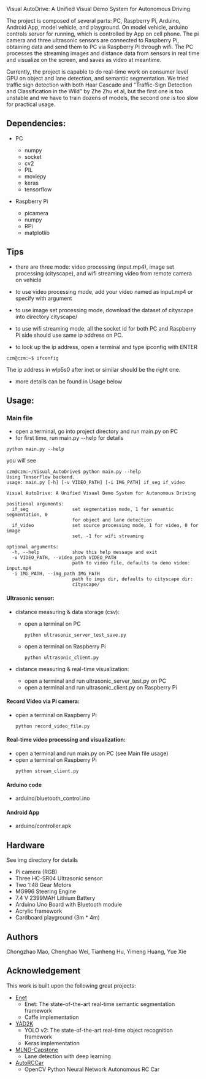 Visual AutoDrive: A Unified Visual Demo System for Autonomous Driving

The project is composed of several parts: PC, Raspberry Pi, Arduino, Android App, model vehicle, and playground. On model vehicle, arduino controls servor for running, which is controlled by App on cell phone. The pi camera and three ultrasonic sensors are connected to Raspberry Pi, obtaining data and send them to PC via Raspberry Pi through wifi. The PC processes the streaming images and distance data from sensors in real time and visualize on the screen, and saves as video at meantime.

Currently, the project is capable to do real-time work on consumer level GPU on object and lane detection, and semantic segmentation. We tried traffic sign detection with both Haar Cascade and "Traffic-Sign Detection and Classification in the Wild" by Zhe Zhu et al, but the first one is too unstable and we have to train dozens of models, the second one is too slow for practical usage. 

## Dependencies:
* PC
	- numpy
	- socket
	- cv2
	- PIL
	- moviepy
	- keras
	- tensorflow

* Raspberry Pi
	- picamera
	- numpy
	- RPi
	- matplotlib

## Tips
* there are three mode: video processing (input.mp4), image set processing (cityscape), and wifi streaming video from remote camera on vehicle

* to use video processing mode, add your video named as input.mp4 or specify with argument

* to use image set processing mode, download the dataset of cityscape into directory cityscape/

* to use wifi streaming mode, all the socket id for both PC and Raspberry Pi side should use same ip address on PC.

* to look up the ip address, open a terminal and type ipconfig with ENTER
```
czm@czm:~$ ifconfig
```
The ip address in wlp5s0 after inet or similar should be the right one.

* more details can be found in Usage below


## Usage:

### Main file
* open a terminal, go into project directory and run main.py on PC
* for first time, run main.py --help for details
```
python main.py --help
```
you will see
```
czm@czm:~/Visual_AutoDrive$ python main.py --help
Using TensorFlow backend.
usage: main.py [-h] [-v VIDEO_PATH] [-i IMG_PATH] if_seg if_video

Visual AutoDrive: A Unified Visual Demo System for Autonomous Driving

positional arguments:
  if_seg                set segmentation mode, 1 for semantic segmentation, 0
                        for object and lane detection
  if_video              set source processing mode, 1 for video, 0 for image
                        set, -1 for wifi streaming

optional arguments:
  -h, --help            show this help message and exit
  -v VIDEO_PATH, --video_path VIDEO_PATH
                        path to video file, defaults to demo video: input.mp4
  -i IMG_PATH, --img_path IMG_PATH
                        path to imgs dir, defaults to cityscape dir:
                        cityscape/
```
#### Ultrasonic sensor:
* distance measuring & data storage (csv):
	- open a terminal on PC
		```
		python ultrasonic_server_test_save.py
		```
	- open a terminal on Raspberry Pi
		```
		python ultrasonic_client.py
		```

* distance measuring & real-time visualization:
	- open a terminal and run ultrasonic_server_test.py on PC
	- open a terminal and run ultrasonic_client.py on Raspberry Pi

#### Record Video via Pi camera:
* open a terminal on Raspberry Pi
	```
	python record_video_file.py
	```

#### Real-time video processing and visualization:
- open a terminal and run main.py on PC (see Main file usage)
- open a terminal on Raspberry Pi
	```
	python stream_client.py
	```

#### Arduino code 
- arduino/bluetooth_control.ino

#### Android App
- arduino/controller.apk

## Hardware
See img directory for details
* Pi camera (RGB)
* Three HC-SR04 Ultrasonic sensor: 
* Two 1:48 Gear Motors 
* MG996 Steering Engine 
* 7.4 V 2399MAH Lithium Battery
* Arduino Uno Board with Bluetooth module
* Acrylic framework
* Cardboard playground (3m * 4m)

## Authors
Chongzhao Mao, Chenghao Wei, Tianheng Hu, Yimeng Huang, Yue Xie

## Acknowledgement
This work is built upon the following great projects:
* [Enet](https://github.com/TimoSaemann/ENet)
	- Enet: The state-of-the-art real-time semantic segmentation framework 
	- Caffe implementation
* [YAD2K](https://github.com/allanzelener/YAD2K)
	- YOLO v2: The state-of-the-art real-time object recognition framework 
	- Keras implementation
* [MLND-Capstone](https://github.com/mvirgo/MLND-Capstone)
	- Lane detection with deep learning
* [AutoRCCar](https://github.com/hamuchiwa/AutoRCCar)
	- OpenCV Python Neural Network Autonomous RC Car
